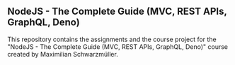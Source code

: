 ## NodeJS - The Complete Guide (MVC, REST APIs, GraphQL, Deno)
This repository contains the assignments and the course project for the "NodeJS - The Complete Guide (MVC, REST APIs, GraphQL, Deno)" course created by Maximilian Schwarzmüller.
